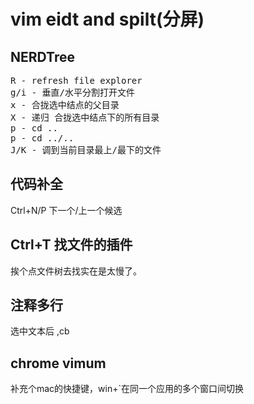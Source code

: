 # vim eidt and spilt(分屏)



## NERDTree
<pre>
R - refresh file explorer
g/i - 垂直/水平分割打开文件
x - 合拢选中结点的父目录
X - 递归 合拢选中结点下的所有目录
p - cd ..
p - cd ../..
J/K - 调到当前目录最上/最下的文件
</pre>

## 代码补全

Ctrl+N/P 下一个/上一个候选

## Ctrl+T 找文件的插件

挨个点文件树去找实在是太慢了。

## 注释多行

选中文本后 ,cb

## chrome vimum

补充个mac的快捷键，win+`在同一个应用的多个窗口间切换